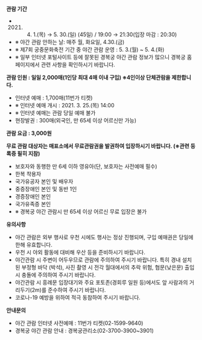 **관람 기간**  
- 2021. 4. 1.(목) → 5. 30.(일) (45일) / 19:00 → 21:30(입장 마감 : 20:30)
- ※ 야간 관람 안하는 날: 매주 월, 화요일, 4.30.(금)
- ※ 제7회 궁중문화축전 기간 중 야간 관람 운영 : 5. 3.(월) ~ 5. 4.(화)
- ※ 일부 인터넷 포털사이트 등에 잘못된 경복궁 야간 관람 정보가 많으니 경복궁 홈페이지에서 관련 사항을 확인하시기 바랍니다.

**관람 인원 : 일일 2,000매(1인당 최대 4매 이내 구입) ※4인이상 단체관람을 제한합니다.**
- 인터넷 예매 : 1,700매(11번가 티켓)
- ※ 인터넷 예매 개시 : 2021. 3. 25.(목) 14:00
- ※ 인터넷 예매는 관람 당일 예매 불가
- 현장발권 : 300매(외국인, 만 65세 이상 어르신만 가능)

**관람 요금 : 3,000원**

**무료 관람 대상자는 매표소에서 무료관람권을 발권하여 입장하시기 바랍니다. (※관련 등록증 필히 지참)**
- 보호자와 동행한 만 6세 이하 영유아(단, 보호자는 사전예매 필수)
- 한복 착용자
- 국가유공자 본인 및 배우자
- 중증장애인 본인 및 동반 1인
- 경증장애인 본인
- 국가유족증 본인
- ※ 경복궁 야간 관람시 만 65세 이상 어르신 무료 입장은 불가

**유의사항**
- 야간 관람은 외부 행사로 우천 시에도 행사는 정상 진행되며, 구입 예매권은 당일에 한해 유효합니다.
- 우천 시 야외 활동에 대비해 우산 등을 준비하시기 바랍니다.
- 야간관람 시 주변이 어두우므로 관람에 주의하여 주시기 바랍니다. 특히 경내 설치된 부정형 바닥 (박석), 사진 촬영 시 전각 월대에서의 추락 위험, 협문(낮은문) 출입 시 충돌에 주의하여 주시기 바랍니다.
- 야간관람 시 흥례문 입장대기와 주요 포토존(경회루 일원 등)에서도 앞 사람과의 거리두기(2m)를 준수하여 주시기 바랍니다.
- 코로나-19 예방을 위하여 적극 동참하여 주시기 바랍니다.

**안내문의**
- 야간 관람 인터넷 사전예매 : 11번가 티켓(02-1599-9640)
- 경복궁 야간 관람 안내 : 경복궁관리소(02-3700-3900~3901)